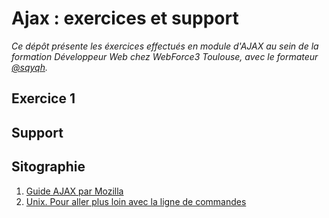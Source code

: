 # Ajax : exercices et support

_Ce dépôt présente les éxercices effectués en module d'AJAX au sein de la formation Développeur Web chez WebForce3 Toulouse, avec le formateur [@sqyqh](https://github.com/sqyqh)._

## Exercice 1


## Support



## Sitographie

1. [Guide AJAX par Mozilla](https://developer.mozilla.org/fr/docs/Web/Guide/AJAX)
2. [Unix. Pour aller plus loin avec la ligne de commandes](http://framabook.org/docs/Pour_aller_plus_loin_avec_la_ligne_de_commande/Pour_aller_plus_loin_avec_la_ligne_de_commande_art-libre.pdf
)